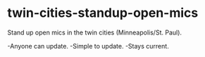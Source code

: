# twin-cities-standup-open-mics
Stand up open mics in the twin cities (Minneapolis/St. Paul).

-Anyone can update.
-Simple to update.
-Stays current.
